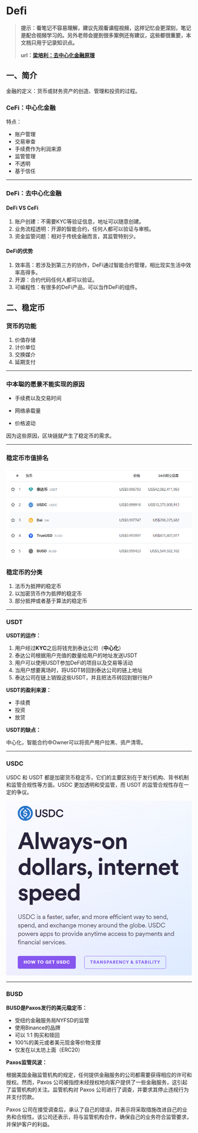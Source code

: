 # Defi

> **提示：看笔记不容易理解，建议先观看课程视频，这样记忆会更深刻，笔记是配合视频学习的。另外老师会提到很多案例还有建议，这些都很重要，本文档只用于记录知识点。**
>
> **url：[梁培利：去中心化金融原理](https://www.bilibili.com/video/BV19x4y1w7aj/?spm_id_from=333.999.0.0&vd_source=ea18e3c33199d1462f65aa17d9d163b1)**

## 一、简介

金融的定义：货币或财务资产的创造、管理和投资的过程。

### CeFi：中心化金融

特点：

- 账户管理
- 交易审查
- 手续费作为利润来源
- 监管管理
- 不透明
- 基于信任

---

### DeFi：去中心化金融

#### DeFi VS CeFi

1. 账户创建：不需要KYC等验证信息，地址可以随意创建。
2. 业务流程透明：开源的智能合约，任何人都可以验证与审核。
3. 资金监管问题：相对于传统金融而言，其监管特别少。

#### DeFi的优势

1. 效率高：若涉及到第三方的协作，DeFi通过智能合约管理，相比现实生活中效率高得多。
2. 开源：合约代码任何人都可以验证。
3. 可编程性：有很多的DeFi产品，可以当作DeFi的组件。

## 二、稳定币

### 货币的功能

1. 价值存储
2. 计价单位
3. 交换媒介
4. 延期支付

---

### 中本聪的愿景不能实现的原因

- 手续费以及交易时间

- 网络承载量
- 价格波动

因为这些原因，区块链就产生了稳定币的需求。

---

### 稳定币市值排名

![image-20231102132852445](imgs/image-20231102132852445.png)

### 稳定币的分类

1. 法币为抵押的稳定币
2. 以加密货币作为抵押的稳定币
3. 部分抵押或者基于算法的稳定币

---

### USDT

**USDT的运作：**

1. 用户经过**KYC**之后将钱充到泰达公司（**中心化**）
2. 泰达公司根据用户充值的数量给用户的地址发送USDT
3. 用户可以使用USDT参加DeFi的项目以及交易等活动
4. 当用户想要离场时，将USDT转回到泰达公司的链上地址
5. 泰达公司在链上销毁这些USDT，并且把法币转回到银行账户

**USDT的盈利来源：**

- 手续费
- 投资
- 放贷

**USDT的缺点：**

中心化，智能合约中Owner可以将资产用户拉黑、资产清零。

---

### USDC

USDC 和 USDT 都是加密货币稳定币，它们的主要区别在于发行机构、背书机制和监管合规性等方面。USDC 更加透明和受监管，而 USDT 的监管合规性存在一定的争议。

![image-20231102220459329](imgs/image-20231102220459329.png)

---

### BUSD

**BUSD是Paxos发行的美元稳定币：**

- 受纽约金融服务局NYFSD的监管
- 使用Binance的品牌
- 可以 1:1 购买和赎回
- 100%的美元或者美元现金等价物支撑
- 仅发在以太坊上面（ERC20）

**Paxos监管风波：**

根据美国金融监管机构的规定，任何提供金融服务的公司都需要获得相应的许可和授权。然而，Paxos 公司被指控未经授权地向客户提供了一些金融服务，这引起了监管机构的关注。监管机构对 Paxos 公司进行了调查，并要求其停止违规行为并支付罚款。

Paxos 公司在接受调查后，承认了自己的错误，并表示将采取措施改进自己的业务和合规性。该公司还表示，将与监管机构合作，确保自己的业务符合监管要求，并保护客户的利益。
